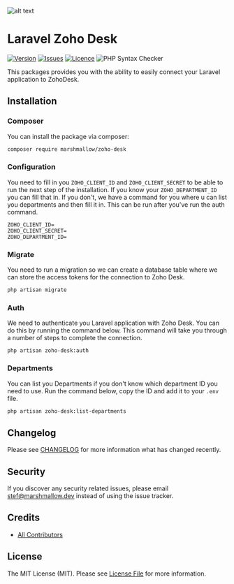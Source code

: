 ![alt text](https://marshmallow.dev/cdn/media/logo-red-237x46.png "marshmallow.")

# Laravel Zoho Desk
[![Version](https://img.shields.io/packagist/v/marshmallow/zoho-desk)](https://github.com/marshmallow-packages/pages)
[![Issues](https://img.shields.io/github/issues/marshmallow-packages/zoho-desk)](https://github.com/marshmallow-packages/pages)
[![Licence](https://img.shields.io/github/license/marshmallow-packages/zoho-desk)](https://github.com/marshmallow-packages/pages)
![PHP Syntax Checker](https://github.com/marshmallow-packages/zoho-desk/workflows/PHP%20Syntax%20Checker/badge.svg)

This packages provides you with the ability to easily connect your Laravel application to ZohoDesk.

## Installation

### Composer
You can install the package via composer:
```bash
composer require marshmallow/zoho-desk
```

### Configuration
You need to fill in you `ZOHO_CLIENT_ID` and `ZOHO_CLIENT_SECRET` to be able to run the next step of the installation. If you know your `ZOHO_DEPARTMENT_ID` you can fill that in. If you don't, we have a command for you where u can list you departments and then fill it in. This can be run after you've run the auth command.
```env
ZOHO_CLIENT_ID=
ZOHO_CLIENT_SECRET=
ZOHO_DEPARTMENT_ID=
```

### Migrate
You need to run a migration so we can create a database table where we can store the access tokens for the connection to Zoho Desk.
```bash
php artisan migrate

```

### Auth
We need to authenticate you Laravel application with Zoho Desk. You can do this by running the command below. This command will take you through a number of steps to complete the connection.
```
php artisan zoho-desk:auth
```

### Departments
You can list you Departments if you don't know which department ID you need to use. Run the command below, copy the ID and add it to your `.env` file.
```bash
php artisan zoho-desk:list-departments
```

## Changelog

Please see [CHANGELOG](CHANGELOG.md) for more information what has changed recently.

## Security

If you discover any security related issues, please email stef@marshmallow.dev instead of using the issue tracker.

## Credits

- [All Contributors](../../contributors)

## License

The MIT License (MIT). Please see [License File](LICENSE.md) for more information.
